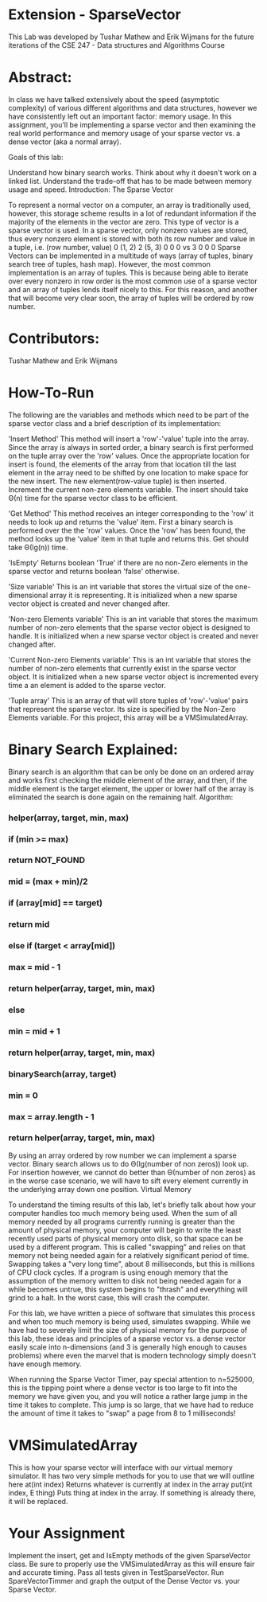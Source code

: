 # Extension - SparseVector

This Lab was developed by Tushar Mathew and Erik Wijmans for the future iterations of the CSE 247 - Data structures and Algorithms Course

# Abstract: 

In class we have talked extensively about the speed (asymptotic complexity) of various different algorithms and data structures, however we have consistently left out an important factor: memory usage.
In this assignment, you'll be implementing a sparse vector and then examining the real world performance and memory usage of your sparse vector vs. a dense vector (aka a normal array).

Goals of this lab:

Understand how binary search works. Think about why it doesn't work on a linked list.
Understand the trade-off that has to be made between memory usage and speed.
Introduction: The Sparse Vector

To represent a normal vector on a computer, an array is traditionally used, however, this storage scheme results in a lot of redundant information if the majority of the elements in the vector are zero. This type of vector is a sparse vector is used. In a sparse vector, only nonzero values are stored, thus every nonzero element is stored with both its row number and value in a tuple, i.e. (row number, value)
0     (1, 2)
2     (5, 3)
0
0
0  vs
3
0
0
0
Sparse Vectors can be implemented in a multitude of ways (array of tuples, binary search tree of tuples, hash map). However, the most common implementation is an array of tuples. This is because being able to iterate over every nonzero in row order is the most common use of a sparse vector and an array of tuples lends itself nicely to this. For this reason, and another that will become very clear soon, the array of tuples will be ordered by row number.

# Contributors:

Tushar Mathew and Erik Wijmans 

# How-To-Run

The following are the variables and methods which need to be part of the sparse vector class and a brief description of its implementation:

'Insert Method'
This method will insert a 'row'-'value' tuple into the array. Since the array is always in sorted order, a binary search is first performed on the tuple array over the 'row' values. Once the appropriate location for insert is found, the elements of the array from that location till the last element in the array need to be shifted by one location to make space for the new insert. The new element(row-value tuple) is then inserted. Increment the current non-zero elements variable. The insert should take Θ(n) time for the sparse vector class to be efficient.

'Get Method'
This method receives an integer corresponding to the 'row' it needs to look up and returns the 'value' item. First a binary search is performed over the the 'row' values. Once the 'row' has been found, the method looks up the 'value' item in that tuple and returns this. Get should take Θ(lg(n)) time.

'IsEmpty'
Returns boolean 'True' if there are no non-Zero elements in the sparse vector and returns boolean 'false' otherwise.

'Size variable'
This is an int variable that stores the virtual size of the one-dimensional array it is representing. It is initialized when a new sparse vector object is created and never changed after.

'Non-zero Elements variable'
This is an int variable that stores the maximum number of non-zero elements that the sparse vector object is designed to handle. It is initialized when a new sparse vector object is created and never changed after.

'Current Non-zero Elements variable'
This is an int variable that stores the number of non-zero elements that currently exist in the sparse vector object. It is initialized when a new sparse vector object is incremented every time a an element is added to the sparse vector.

'Tuple array'
This is an array of that will store tuples of 'row'-'value' pairs that represent the sparse vector. Its size is specified by the Non-Zero Elements variable. For this project, this array will be a VMSimulatedArray.


# Binary Search Explained:

Binary search is an algorithm that can be only be done on an ordered array and works first checking the middle element of the array, and then, if the middle element is the target element, the upper or lower half of the array is eliminated the search is done again on the remaining half.
Algorithm:

### helper(array, target, min, max)
###   if (min >= max)
###     return NOT_FOUND
### 
###   mid = (max + min)/2
###   if (array[mid] == target)
###     return mid
###   else if (target < array[mid])
###     max = mid - 1
###     return helper(array, target, min, max)
###   else
###     min = mid + 1
###     return helper(array, target, min, max)

### binarySearch(array, target)
###   min = 0
###   max = array.length - 1
###   return helper(array, target, min, max)

By using an array ordered by row number we can implement a sparse vector. Binary search allows us to do Θ(lg(number of non zeros)) look up. For insertion however, we cannot do better than Θ(number of non zeros) as in the worse case scenario, we will have to sift every element currently in the underlying array down one position.
Virtual Memory

To understand the timing results of this lab, let's briefly talk about how your computer handles too much memory being used. When the sum of all memory needed by all programs currently running is greater than the amount of physical memory, your computer will begin to write the least recently used parts of physical memory onto disk, so that space can be used by a different program. This is called "swapping" and relies on that memory not being needed again for a relatively significant period of time. Swapping takes a "very long time", about 8 milliseconds, but this is millions of CPU clock cycles.
If a program is using enough memory that the assumption of the memory written to disk not being needed again for a while becomes untrue, this system begins to "thrash" and everything will grind to a halt. In the worst case, this will crash the computer.

For this lab, we have written a piece of software that simulates this process and when too much memory is being used, simulates swapping. While we have had to severely limit the size of physical memory for the purpose of this lab, these ideas and principles of a sparse vector vs. a dense vector easily scale into n-dimensions (and 3 is generally high enough to causes problems) where even the marvel that is modern technology simply doesn't have enough memory.

When running the Sparse Vector Timer, pay special attention to n=525000, this is the tipping point where a dense vector is too large to fit into the memory we have given you, and you will notice a rather large jump in the time it takes to complete. This jump is so large, that we have had to reduce the amount of time it takes to "swap" a page from 8 to 1 milliseconds!

# VMSimulatedArray

This is how your sparse vector will interface with our virtual memory simulator. It has two very simple methods for you to use that we will outline here
at(int index)
Returns whatever is currently at index in the array
put(int index, E thing)
Puts thing at index in the array. If something is already there, it will be replaced.

# Your Assignment

Implement the insert, get and IsEmpty methods of the given SparseVector class. Be sure to properly use the VMSimulatedArray as this will ensure fair and accurate timing.
Pass all tests given in TestSparseVector.
Run SpareVectorTimmer and graph the output of the Dense Vector vs. your Sparse Vector.

